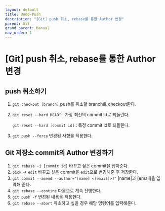 ```yaml
---
layout: default
title: Undo-Push
description: "[Git] push 취소, rebase를 통한 Author 변경"
parent: Git
grand_parent: Manual
nav_order: 1
---
```


# [Git] push 취소, rebase를 통한 Author 변경

## push 취소하기

1. `git checkout [branch]`
   push를 취소할 branch로 checkout한다.
2. `git reset --hard HEAD^` : 가장 최신의 commit id로 되돌린다.<br/>

   `git reset --hard [commit id]` : 특정 commit id로 되돌린다.
3. `git push --force` 변경된 사항을 적용한다.

## Git 저장소 commit의 Author 변경하기

1. `git rebase -i [commit id]`
   바꾸고 싶은 commit을 잡아준다.
2. `pick` → `edit`
   바꾸고 싶은 commit을 `edit`으로 변경해준 후 저장한다.
3. `git commit --amend --author="[name] <[email]>]"`
   [name]과 [email]을 입력해 준다.
4. `git rebase --contine`
   다음으로 계속 진행한다.
5. `git push -f`
   변경된 내용을 적용한다.
6. `git rebase --abort`
   취소하고 싶을 경우 해당 명령어를 입력해준다.
